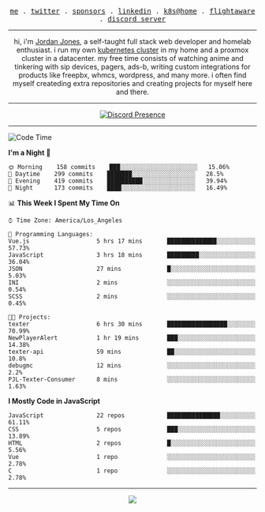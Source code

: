 <p align="center">
  <samp>
    <a href="https://jordanjones.org/">me</a> .
    <a href="https://twitter.com/kashalls">twitter</a> .
    <a href="https://github.com/sponsors/kashalls">sponsors</a> .
    <a href="https://linkedin.com/in/jordpjones">linkedin</a> .
    <a href="https://github.com/kashalls/home-cluster">k8s@home</a> .
    <a href="https://flightaware.com/adsb/stats/user/kashalls">flightaware</a> .
    <a href="https://discord.gg/ctgrp8k">discord server</a>
  </samp>
</p>

---

<p align="center">hi, i'm <a href="https://jordanjones.org/">Jordan Jones</a>, a self-taught full stack web developer and homelab enthusiast. i run my own <a href="https://github.com/kashalls/home-cluster">kubernetes cluster</a> in my home and a proxmox cluster in a datacenter. my free time consists of watching anime and tinkering with sip devices, pagers, ads-b, writing custom integrations for products like freepbx, whmcs, wordpress, and many more. i often find myself createding extra repositories and creating projects for myself here and there. </p>

---
<div align="center">

[![Discord Presence](https://lanyard.cnrad.dev/api/201077739589992448)](https://discord.com/users/201077739589992448)

</div>

---

<!--START_SECTION:waka-->
![Code Time](http://img.shields.io/badge/Code%20Time-1%2C063%20hrs%203%20mins-blue)

**I'm a Night 🦉** 

```text
🌞 Morning    158 commits    ███░░░░░░░░░░░░░░░░░░░░░░   15.06% 
🌆 Daytime    299 commits    ███████░░░░░░░░░░░░░░░░░░   28.5% 
🌃 Evening    419 commits    ██████████░░░░░░░░░░░░░░░   39.94% 
🌙 Night      173 commits    ████░░░░░░░░░░░░░░░░░░░░░   16.49%

```


📊 **This Week I Spent My Time On** 

```text
⌚︎ Time Zone: America/Los_Angeles

💬 Programming Languages: 
Vue.js                   5 hrs 17 mins       ██████████████░░░░░░░░░░░   57.73% 
JavaScript               3 hrs 18 mins       █████████░░░░░░░░░░░░░░░░   36.04% 
JSON                     27 mins             █░░░░░░░░░░░░░░░░░░░░░░░░   5.03% 
INI                      2 mins              ░░░░░░░░░░░░░░░░░░░░░░░░░   0.54% 
SCSS                     2 mins              ░░░░░░░░░░░░░░░░░░░░░░░░░   0.45%

🐱‍💻 Projects: 
texter                   6 hrs 30 mins       █████████████████░░░░░░░░   70.99% 
NewPlayerAlert           1 hr 19 mins        ███░░░░░░░░░░░░░░░░░░░░░░   14.38% 
texter-api               59 mins             ██░░░░░░░░░░░░░░░░░░░░░░░   10.8% 
debugmc                  12 mins             ░░░░░░░░░░░░░░░░░░░░░░░░░   2.2% 
PJL-Texter-Consumer      8 mins              ░░░░░░░░░░░░░░░░░░░░░░░░░   1.63%

```

**I Mostly Code in JavaScript** 

```text
JavaScript               22 repos            ███████████████░░░░░░░░░░   61.11% 
CSS                      5 repos             ███░░░░░░░░░░░░░░░░░░░░░░   13.89% 
HTML                     2 repos             █░░░░░░░░░░░░░░░░░░░░░░░░   5.56% 
Vue                      1 repo              ░░░░░░░░░░░░░░░░░░░░░░░░░   2.78% 
C                        1 repo              ░░░░░░░░░░░░░░░░░░░░░░░░░   2.78%

```



<!--END_SECTION:waka-->

---

<p align="center">
  <a href="https://github.com/sponsors/kashalls">
    <img src='https://cdn.jsdelivr.net/gh/kashalls/kashalls/sponsors/sponsors.svg'/>
  </a>
</p>
